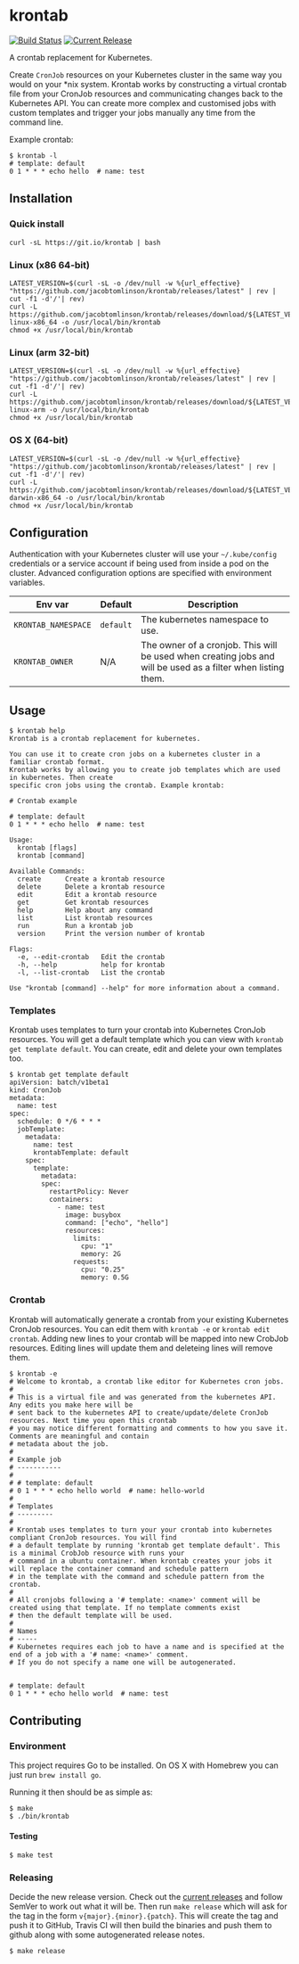 # krontab

[![Build Status](https://travis-ci.com/jacobtomlinson/krontab.svg?branch=master)](https://travis-ci.com/jacobtomlinson/krontab)
[![Current Release](https://img.shields.io/github/release/jacobtomlinson/krontab.svg)](https://github.com/jacobtomlinson/krontab/releases/latest)

A crontab replacement for Kubernetes.

Create `CronJob` resources on your Kubernetes cluster in the same way you would on your *nix system.
Krontab works by constructing a virtual crontab file from your CronJob resources and communicating changes back to the Kubernetes API. You can create more complex and customised jobs with custom templates and trigger your jobs manually any time from the command line. 

Example crontab:

```shell
$ krontab -l
# template: default
0 1 * * * echo hello  # name: test
```

## Installation

### Quick install

```shell
curl -sL https://git.io/krontab | bash
```

### Linux (x86 64-bit)
```shell
LATEST_VERSION=$(curl -sL -o /dev/null -w %{url_effective} "https://github.com/jacobtomlinson/krontab/releases/latest" | rev | cut -f1 -d'/'| rev)
curl -L https://github.com/jacobtomlinson/krontab/releases/download/${LATEST_VERSION}/krontab-linux-x86_64 -o /usr/local/bin/krontab
chmod +x /usr/local/bin/krontab
```

### Linux (arm 32-bit)
```shell
LATEST_VERSION=$(curl -sL -o /dev/null -w %{url_effective} "https://github.com/jacobtomlinson/krontab/releases/latest" | rev | cut -f1 -d'/'| rev)
curl -L https://github.com/jacobtomlinson/krontab/releases/download/${LATEST_VERSION}/krontab-linux-arm -o /usr/local/bin/krontab
chmod +x /usr/local/bin/krontab
```

### OS X (64-bit)
```shell
LATEST_VERSION=$(curl -sL -o /dev/null -w %{url_effective} "https://github.com/jacobtomlinson/krontab/releases/latest" | rev | cut -f1 -d'/'| rev)
curl -L https://github.com/jacobtomlinson/krontab/releases/download/${LATEST_VERSION}/krontab-darwin-x86_64 -o /usr/local/bin/krontab
chmod +x /usr/local/bin/krontab
```

## Configuration

Authentication with your Kubernetes cluster will use your `~/.kube/config` credentials or a service account if being used from inside a pod on the cluster. Advanced configuration options are specified with environment variables.

| Env var  | Default | Description |
| ------------- | ------------- | ------------- |
| `KRONTAB_NAMESPACE` | `default` | The kubernetes namespace to use. |
| `KRONTAB_OWNER` | N/A | The owner of a cronjob. This will be used when creating jobs and will be used as a filter when listing them.  |

## Usage

```console
$ krontab help
Krontab is a crontab replacement for kubernetes.

You can use it to create cron jobs on a kubernetes cluster in a familiar crontab format.
Krontab works by allowing you to create job templates which are used in kubernetes. Then create
specific cron jobs using the crontab. Example krontab:

# Crontab example

# template: default
0 1 * * * echo hello  # name: test

Usage:
  krontab [flags]
  krontab [command]

Available Commands:
  create      Create a krontab resource
  delete      Delete a krontab resource
  edit        Edit a krontab resource
  get         Get krontab resources
  help        Help about any command
  list        List krontab resources
  run         Run a krontab job
  version     Print the version number of krontab

Flags:
  -e, --edit-crontab   Edit the crontab
  -h, --help           help for krontab
  -l, --list-crontab   List the crontab

Use "krontab [command] --help" for more information about a command.
```

### Templates

Krontab uses templates to turn your crontab into Kubernetes CronJob resources.
You will get a default template which you can view with `krontab get template default`.
You can create, edit and delete your own templates too.

```
$ krontab get template default
apiVersion: batch/v1beta1
kind: CronJob
metadata:
  name: test
spec:
  schedule: 0 */6 * * *
  jobTemplate:
    metadata:
      name: test
      krontabTemplate: default
    spec:
      template:
        metadata:
        spec:
          restartPolicy: Never
          containers:
            - name: test
              image: busybox
              command: ["echo", "hello"]
              resources:
                limits:
                  cpu: "1"
                  memory: 2G
                requests:
                  cpu: "0.25"
                  memory: 0.5G
```

### Crontab

Krontab will automatically generate a crontab from your existing Kubernetes CronJob resources. You can edit
them with `krontab -e` or `krontab edit crontab`. Adding new lines to your crontab will be mapped into new
CrobJob resources. Editing lines will update them and deleteing lines will remove them.

```console
$ krontab -e
# Welcome to krontab, a crontab like editor for Kubernetes cron jobs.
#
# This is a virtual file and was generated from the kubernetes API. Any edits you make here will be
# sent back to the kubernetes API to create/update/delete CronJob resources. Next time you open this crontab
# you may notice different formatting and comments to how you save it. Comments are meaningful and contain
# metadata about the job.
#
# Example job
# -----------
#
# # template: default
# 0 1 * * * echo hello world  # name: hello-world
#
# Templates
# ---------
#
# Krontab uses templates to turn your your crontab into kubernetes compliant CronJob resources. You will find
# a default template by running 'krontab get template default'. This is a minimal CrobJob resource with runs your
# command in a ubuntu container. When krontab creates your jobs it will replace the container command and schedule pattern
# in the template with the command and schedule pattern from the crontab.
#
# All cronjobs following a '# template: <name>' comment will be created using that template. If no template comments exist
# then the default template will be used.
#
# Names
# -----
# Kubernetes requires each job to have a name and is specified at the end of a job with a '# name: <name>' comment.
# If you do not specify a name one will be autogenerated.


# template: default
0 1 * * * echo hello world  # name: test
```

## Contributing

### Environment

This project requires Go to be installed. On OS X with Homebrew you can just run `brew install go`.

Running it then should be as simple as:

```console
$ make
$ ./bin/krontab
```

#### Testing

```console
$ make test
```

### Releasing

Decide the new release version. Check out the [current releases](https://github.com/jacobtomlinson/krontab/releases) and follow SemVer to work out what it will be. Then run `make release` which will ask for the tag in the form `v{major}.{minor}.{patch}`. This will create the tag and push it to GitHub, Travis CI will then build the binaries and push them to github along with some autogenerated release notes.

```console
$ make release
```
